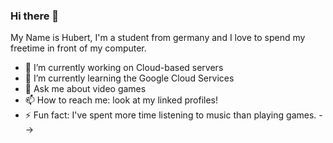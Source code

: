 ### Hi there 👋

My Name is Hubert, I'm a student from germany and I love to spend my freetime in front of my computer.

- 🔭 I’m currently working on Cloud-based servers 
- 🌱 I’m currently learning the Google Cloud Services
- 💬 Ask me about video games
- 📫 How to reach me: look at my linked profiles!
- ⚡ Fun fact: I've spent more time listening to music than playing games.
-->

